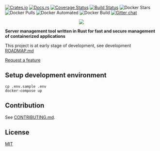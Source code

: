 [![Crates.io](https://img.shields.io/crates/v/stackdog.svg)](https://crates.io/crates/stackdog)
[![Docs.rs](https://docs.rs/stackdog/badge.svg)](https://docs.rs/stackdog)
[![Coverage Status](https://coveralls.io/repos/github/vsilent/stackdog/badge.svg?branch=master)](https://coveralls.io/github/vsilent/stackdog?branch=master)
[![Build Status](https://travis-ci.com/trydirect/stackdog.svg?branch=master)](https://travis-ci.com/trydirect/stackdog)
![Docker Stars](https://img.shields.io/docker/stars/trydirect/stackdog.svg)
![Docker Pulls](https://img.shields.io/docker/pulls/trydirect/stackdog.svg)
![Docker Automated](https://img.shields.io/docker/cloud/automated/trydirect/stackdog.svg)
![Docker Build](https://img.shields.io/docker/cloud/build/trydirect/stackdog.svg)
[![Gitter chat](https://badges.gitter.im/stackdog/community.png)](https://gitter.im/stackdog/community)


<p></p><p></p><p></p>

<p align="center">
<img src="https://user-images.githubusercontent.com/42473/109795596-c7a14f00-7c1f-11eb-8358-583d4008f42d.jpg">
</p>


**Server management tool written in Rust for fast and secure management of containerized applications**




This project is at early stage of development, see development [ROADMAP.md](ROADMAP.md)


[Request a feature](https://github.com/vsilent/stackdog/issues/new) 



## Setup development environment

```
cp .env.sample .env
docker-compose up
```



## Contribution


See [CONTRIBUTING.md](CONTRIBUTING.md).

## License
[MIT](LICENSE-MIT)
